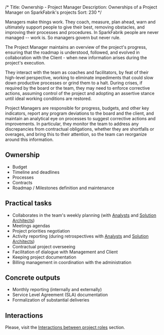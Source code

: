 /*
Title: Ownership - Project Manager
Description: Ownerships of a Project Manager on SparkFabrik's projects
Sort: 230
*/

Managers make things work. They coach, measure, plan ahead, warn and ultimately support people to give their best, removing obstacles, and improving their processes and procedures. In SparkFabrik people are never managed -- work is. So managers govern but never rule.

The Project Manager maintains an overview of the project's progress, ensuring that the roadmap is understood, followed, and evolved in collaboration with the Client - when new information arises during the project's execution.

They interact with the team as coaches and facilitators, by feat of their high-level perspective, working to eliminate impediments that could slow down productive processes or grind them to a halt. During crises, if required by the board or the team, they may need to enforce corrective actions, assuming control of the project and adopting an assertive stance until ideal working conditions are restored.

Project Managers are responsible for progress, budgets, and other key indicators, report any program deviations to the board and the client, and maintain an analytical eye on processes to suggest corrective actions and improvements. In particular, they monitor the team to address any discrepancies from contractual obligations, whether they are shortfalls or overages, and bring this to their attention, so the team can reorganize around this information.

## Ownership

* Budget
* Timeline and deadlines
* Processes
* Contracts
* Roadmap / Milestones definition and maintenance

## Practical tasks

* Collaborates in the team's weekly planning (with [Analysts](/resources/projectroles-acc-analyst) and [Solution Architects](/resources/projectroles-acc-architect))
* Meetings agendas
* Project priorities negotiation
* Activity reporting (during retrospectives with [Analysts](/resources/projectroles-acc-analyst) and [Solution Architects](/resources/projectroles-acc-architect))
* Contractual project overseeing
* Facilitation of dialogue with Management and Client
* Keeping project documentation
* Billing management in coordination with the administration

## Concrete outputs

* Monthly reporting (internally and externally)
* Service Level Agreement (SLA) documentation
* Formalization of substantial deliveries

## Interactions

Please, visit the [Interactions between project roles](/organization/operations#interactions-between-project-roles) section.
